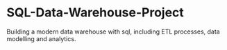 # SQL-Data-Warehouse-Project
Building a modern data warehouse with sql, including ETL processes, data modelling and analytics. 

